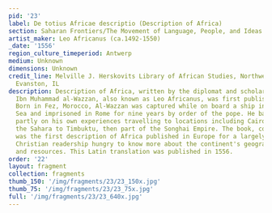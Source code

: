 ```yaml
---
pid: '23'
label: De totius Africae descriptio (Description of Africa)
section: Saharan Frontiers/The Movement of Language, People, and Ideas
artist_maker: Leo Africanus (ca.1492-1550)
_date: '1556'
region_culture_timeperiod: Antwerp
medium: Unknown
dimensions: Unknown
credit_line: Melville J. Herskovits Library of African Studies, Northwestern University,
  Evanston, IL
description: Description of Africa, written by the diplomat and scholar Al-Hassan
  Ibn Muhammad al-Wazzan, also known as Leo Africanus, was first published in 1526.
  Born in Fez, Morocco, Al-Wazzan was captured while on board a ship in the Mediterranean
  Sea and imprisoned in Rome for nine years by order of the pope. He based his account
  partly on his own experiences travelling to locations including Cairo and across
  the Sahara to Timbuktu, then part of the Songhai Empire. The book, composed in Italian,
  was the first description of Africa published in Europe for a largely European and
  Christian readership hungry to know more about the continent's geography, people,
  and resources. This Latin translation was published in 1556.
order: '22'
layout: fragment
collection: fragments
thumb_150: '/img/fragments/23/23_150x.jpg'
thumb_75: '/img/fragments/23/23_75x.jpg'
full: '/img/fragments/23/23_640x.jpg'
---
```

